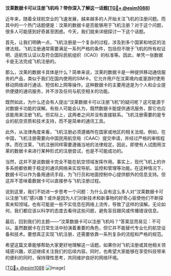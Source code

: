 **汶莱数据卡可以注册飞机吗？带你深入了解这一话题[[TG💪+ @esim1088](https://t.me/s/esim1088)]**

近年来，随着全球航空业的飞速发展，越来越多的人开始关注飞机的注册问题。而其中的一个热门话题便是：汶莱的数据卡是否能够用于飞机注册？对于这个问题，很多人可能感到好奇甚至困惑。今天，我们就来详细探讨一下这个话题。

首先，让我们明确一点，飞机注册是一个复杂的过程，涉及到多个国家和地区的法律法规。飞机注册通常需要满足一系列严格的条件，包括但不限于飞机的所有权证明、适航性认证以及符合国际民航组织（ICAO）的标准等。因此，单凭一张数据卡是无法完成飞机注册的。

那么，汶莱的数据卡具体是什么？简单来说，汶莱的数据卡是一种提供移动通信服务的产品，类似于我们在国内使用的SIM卡。它允许用户在汶莱境内或漫游时使用移动网络进行通话、短信和上网等操作。这种数据卡的主要用途是为个人和企业提供便捷的通讯服务，并不涉及任何与航空相关的功能。

既然如此，为什么还会有人提出“汶莱数据卡可以注册飞机”的疑问呢？这可能源于对数据卡功能的误解。有些人可能会认为，既然数据卡能提供通讯服务，那它也应该能用来注册飞机。但实际上，这两者之间并没有直接联系。飞机注册需要的是专业的航空资质和技术支持，而不是简单的通讯工具。

此外，从法律角度来看，飞机注册必须遵循所在国家或地区的相关法规。例如，在中国，飞机注册需要向中国民用航空局（CAAC）提交申请，并经过严格的审核程序。而在汶莱，飞机注册同样需要遵循当地的法律规定。因此，即使有人试图用汶莱的数据卡来进行某种形式的注册尝试，也是不可能成功的。

当然，这并不是说数据卡完全不能在航空领域发挥作用。事实上，现代飞机上的许多系统都依赖于稳定的通讯网络来实现导航、监控和管理等功能。在这种情况下，数据卡可以作为备用通讯手段，为飞行员和地面控制中心提供额外的信息支持。但这并不意味着数据卡可以直接参与飞机注册过程。

说到这里，我们不妨进一步思考一个问题：为什么会有这么多人对“汶莱数据卡可以注册飞机”感兴趣？或许是因为人们对新技术和新事物的好奇心驱使他们不断探索未知领域。也有可能是一些不实信息在网络上流传，导致了这样的误解。无论如何，我们都应该以科学的态度去看待这些问题，避免盲目跟风或传播错误信息。

最后，回到我们的主题——“汶莱数据卡可以注册飞机吗？”答案显而易见：不可以。虽然数据卡在日常生活中扮演着重要的角色，但它并不能替代专业化的航空设备和技术。要想真正实现飞机注册，还需要依靠一系列复杂的流程和严格的规范。

希望这篇文章能够帮助大家更好地理解这一话题。如果你对飞机注册或其他相关领域感兴趣，欢迎继续关注我们的后续内容。同时，也希望大家能够在享受科技带来的便利的同时，保持理性思考，共同维护良好的网络环境。

[[TG💪+ @esim1088](https://t.me/s/esim1088) ![Image](https://i.postimg.cc/4NQfJmqS/Snipaste-2025-05-13-00-14-12.png)]